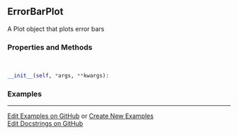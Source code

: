 ## <a id="McUtils.Plots.Plots.ErrorBarPlot">ErrorBarPlot</a>
A Plot object that plots error bars

### Properties and Methods
<a id="McUtils.Plots.Plots.ErrorBarPlot.__init__" class="docs-object-method">&nbsp;</a>
```python
__init__(self, *args, **kwargs): 
```

### Examples


___

[Edit Examples on GitHub](https://github.com/McCoyGroup/References/edit/gh-pages/Documentation/examples/McUtils/Plots/Plots/ErrorBarPlot.md) or 
[Create New Examples](https://github.com/McCoyGroup/References/new/gh-pages/?filename=Documentation/examples/McUtils/Plots/Plots/ErrorBarPlot.md) <br/>
[Edit Docstrings on GitHub](https://github.com/McCoyGroup/McUtils/edit/master/Plots/Plots.py?message=Update%20Docs)